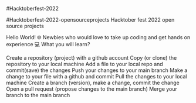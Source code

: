 #Hacktoberfest-2022

#Hacktoberfest-2022-opensourceprojects
Hacktober fest 2022 open source projects


Hello World! 🌐
Newbies who would love to take up coding and get hands on experience 💻 What you will learn?

Create a repository (project) with a github account
Copy (or clone) the repository to your local machine
Add a file to your local repo and commit(save) the changes
Push your changes to your main branch
Make a change to your file with a github and commit Pull the changes to your local machine
Create a branch (version), make a change, commit the change Open a pull request (propose changes to the main branch) Merge your branch to the main branch

